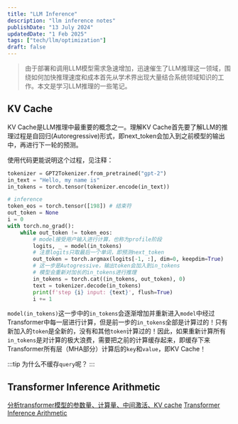 ```yaml
---
title: "LLM Inference"
description: "llm inference notes"
publishDate: "13 July 2024"
updatedDate: "1 Feb 2025"
tags: ["tech/llm/optimization"]
draft: false
---
```


> 由于部署和调用LLM模型需求急速增加，迅速催生了LLM推理这一领域，围绕如何加快推理速度和成本首先从学术界出现大量结合系统领域知识的工作。本文是学习LLM推理的一些笔记。

## KV Cache
KV Cache是LLM推理中最重要的概念之一。理解KV Cache首先要了解LLM的推理过程是自回归(Autoregressive)形式，即next_token会加入到之前模型的输出中，再进行下一轮的预测。

使用代码更能说明这个过程，见注释：
```python
tokenizer = GPT2Tokenizer.from_pretrained("gpt-2")
in_text = "Hello, my name is"
in_tokens = torch.tensor(tokenizer.encode(in_text))

# inference
token_eos = torch.tensor([198]) # 结束符
out_token = None
i = 0
with torch.no_grad():
    while out_token != token_eos:
        # model接受用户输入进行计算，也称为profile阶段
        logits, _ = model(in_tokens)
        # 注意logits只取最后一个单词，即预测next_token
        out_token = torch.argmax(logits[-1, :], dim=0, keepdim=True)
        # 这一步是Autogressive，输出token会加入到in_tokens
        # 模型会重新对加长的in_tokens进行推理
        in_tokens = torch.cat((in_tokens, out_token), 0)
        text = tokenizer.decode(in_tokens)
        print(f'step {i} input: {text}', flush=True)
        i += 1
```

`model(in_tokens)`这一步中的`in_tokens`会逐渐增加并重新进入`model`中经过Transformer中每一层进行计算，但是前一步的`in_tokens`全部是计算过的！只有新加入的`token`是全新的，没有和其他`token`计算过的！因此，如果重新计算所有`in_tokens`是对计算的极大浪费，需要把之前的计算缓存起来，即缓存下来Transformer所有层（MHA部分）计算后的`key`和`value`，即KV Cache！

:::tip
为什么不缓存`query`呢？
:::


## Transformer Inference Arithmetic
[分析transformer模型的参数量、计算量、中间激活、KV cache](https://zhuanlan.zhihu.com/p/624740065)
[Transformer Inference Arithmetic](https://kipp.ly/transformer-inference-arithmetic/)